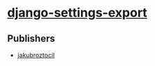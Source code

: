 # [django-settings-export](https://pypi.org/project/django-settings-export)



## Publishers
- [jakubroztocil](https://pypi.org/user/jakubroztocil)

